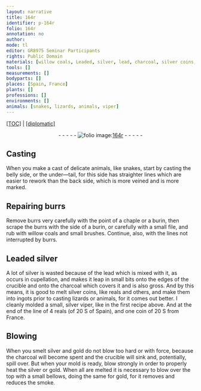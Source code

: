 ```yaml
---
layout: narrative
title: 164r
identifier: p-164r
folio: 164r
annotation: no
author:
mode: tl
editor: GR8975 Seminar Participants
rights: Public Domain
materials: [willow coals, Leaded, silver, lead, charcoal, silver coins, reals, coin, gold]
tools: []
measurements: []
bodyparts: []
places: [Spain, France]
plants: []
professions: []
environments: []
animals: [snakes, lizards, animals, viper]
---
```


<p><a href="{{ site.baseurl }}/translation/" target="_blank">[TOC]</a> | <a href="{{ site.baseurl }}/texts/p-164r_tc/">[diplomatic]</a></p><div class="folio" align="center">- - - - - <a href="http://gallica.bnf.fr/ark:/12148/btv1b10500001g/f333.item" target="_blank"><img src="https://cu-mkp.github.io/2017-workshop-edition/assets/photo-icon.png" alt="folio image: " style="display:inline-block; margin-bottom:-3px;"/>164r</a> - - - - - </div>  
  

## Casting

 
 When you make a cast of delicate animals, like <span class="al">snakes</span>, start by casting the belly side, or the under—tail, for this side has straighter lines which are easier to rework than the back side, which is more veined and is more marked.
 
 
  

## Repairing burrs

 
 Remove burrs very carefully with the point of a chaple or a burin, then scrape the burrs with the side of a burin, or carefully with a small file, and rub with <span class="m">willow coals</span> and small brushes. Continue, also, with the lines not interrupted by burrs.
 
 
  

## <span class="m">Leaded</span> <span class="m">silver</span>

 
 A lot of <span class="sup"><span class="m">silver</span></span> is wasted because of the <span class="m">lead</span> which is mixed with it, as occurs in cupellation, and makes it leap in small bits onto the edges of the crucible and onto the <span class="m">charcoal</span> which covers it and is also gross. And by this means, it is good to melt <span class="m">silver coins</span>, like reals and others, and make them into ingots prior to casting <span class="al">lizards</span> or <span class="al">animals</span>, for it comes out better. I cleanly molded a small, <span class="m">silver</span> <span class="al">viper</span>, like in the first <span class="sup">recipe above</span>. And at the end of the line of 4 <span class="m">reals</span> (of 20 S of <span class="pl">Spain</span>), and one <span class="m">coin</span> of 20 S from <span class="pl">France</span>.
 
 
  

## Blowing

 
 When you smelt <span class="m">silver</span> and <span class="m">gold</span> do not blow too hard or with force, because the <span class="m">charcoal</span> will become spent and the crucible will sink and, potentially, spill over. But when your mold is ready, blow strongly in order to properly heat the <span class="m">silver</span> or <span class="m">gold</span>. When all are melted it is necessary to blow over the top with a small bellows, doing the same for <span class="m">gold</span>, for it removes and reduces the smoke.
 
